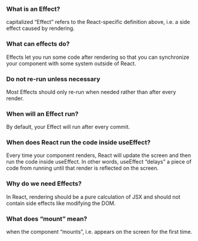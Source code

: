 
### What is an Effect?
 capitalized “Effect” refers to the React-specific definition above, i.e. a side effect caused by rendering. 

### What can effects do?
 Effects let you run some code after rendering so that you can synchronize your component with some system outside of React.

### Do not re-run unless necessary
Most Effects should only re-run when needed rather than after every render. 

### When will an Effect run?
By default, your Effect will run after every commit.

### When does React run the code inside useEffect?
Every time your component renders, React will update the screen and then run the code inside useEffect. In other words, useEffect “delays” a piece of code from running until that render is reflected on the screen.

### Why do we need Effects?
In React, rendering should be a pure calculation of JSX and should not contain side effects like modifying the DOM.

### What does “mount” mean?
when the component “mounts”, i.e. appears on the screen for the first time.